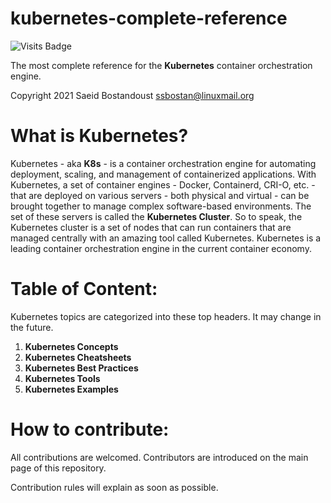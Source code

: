 # kubernetes-complete-reference

![Visits Badge](https://badges.pufler.dev/visits/ssbostan/kubernetes-complete-reference)

The most complete reference for the **Kubernetes** container orchestration engine.

Copyright 2021 Saeid Bostandoust <ssbostan@linuxmail.org>

# What is Kubernetes?

Kubernetes - aka **K8s** - is a container orchestration engine for automating deployment, scaling, and management of containerized applications. With Kubernetes, a set of container engines - Docker, Containerd, CRI-O, etc. - that are deployed on various servers - both physical and virtual - can be brought together to manage complex software-based environments. The set of these servers is called the **Kubernetes Cluster**. So to speak, the Kubernetes cluster is a set of nodes that can run containers that are managed centrally with an amazing tool called Kubernetes. Kubernetes is a leading container orchestration engine in the current container economy.

# Table of Content:

Kubernetes topics are categorized into these top headers. It may change in the future.

 1. **Kubernetes Concepts**
 2. **Kubernetes Cheatsheets**
 3. **Kubernetes Best Practices**
 4. **Kubernetes Tools**
 5. **Kubernetes Examples**

# How to contribute:

All contributions are welcomed. Contributors are introduced on the main page of this repository.

Contribution rules will explain as soon as possible.
